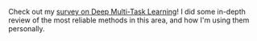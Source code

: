 
Check out my [survey on Deep Multi-Task Learning](/articles/mtl-a-practical-survey)! I did some in-depth review of the most reliable methods in this area, and how I'm using them personally.
